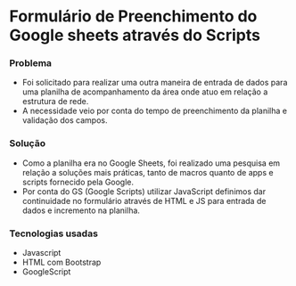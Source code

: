 # Formulário de Preenchimento do Google sheets através do Scripts

### Problema 

- Foi solicitado para realizar uma outra maneira de entrada de dados para uma planilha de acompanhamento da área onde atuo em relação a estrutura de rede.
- A necessidade veio por conta do tempo de preenchimento da planilha e validação dos campos.

### Solução
- Como a planilha era no Google Sheets, foi realizado uma pesquisa em relação a soluções mais práticas, tanto de macros quanto de apps e scripts fornecido pela Google.
- Por conta do GS (Google Scripts) utilizar JavaScript definimos dar continuidade no formulário através de HTML e JS para entrada de dados e incremento na planilha.

### Tecnologias usadas
- Javascript
- HTML com Bootstrap
- GoogleScript

